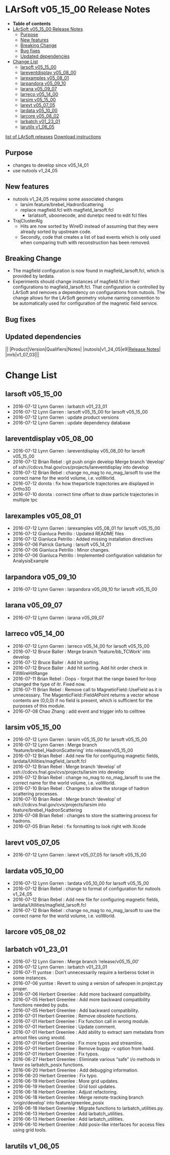 LArSoft v05\_15\_00 Release Notes
======================================================================

-   **Table of contents**
-   [LArSoft v05\_15\_00 Release Notes](#LArSoft-v05_15_00-Release-Notes)
    -   [Purpose](#Purpose)
    -   [New features](#New-features)
    -   [Breaking Change](#Breaking-Change)
    -   [Bug fixes](#Bug-fixes)
    -   [Updated dependencies](#Updated-dependencies)
-   [Change List](#Change-List)
    -   [larsoft v05\_15\_00](#larsoft-v05_15_00)
    -   [lareventdisplay v05\_08\_00](#lareventdisplay-v05_08_00)
    -   [larexamples v05\_08\_01](#larexamples-v05_08_01)
    -   [larpandora v05\_09\_10](#larpandora-v05_09_10)
    -   [larana v05\_09\_07](#larana-v05_09_07)
    -   [larreco v05\_14\_00](#larreco-v05_14_00)
    -   [larsim v05\_15\_00](#larsim-v05_15_00)
    -   [larevt v05\_07\_05](#larevt-v05_07_05)
    -   [lardata v05\_10\_00](#lardata-v05_10_00)
    -   [larcore v05\_08\_02](#larcore-v05_08_02)
    -   [larbatch v01\_23\_01](#larbatch-v01_23_01)
    -   [larutils v1\_06\_05](#larutils-v1_06_05)

[list of LArSoft releases](LArSoft_release_list)
[Download instructions](http://scisoft.fnal.gov/scisoft/bundles/larsoft/v05_15_00/larsoft-v05_15_00.html)

Purpose
--------------------

-   changes to develop since v05\_14\_01
-   use nutools v1\_24\_05

New features
------------------------------

-   nutools v1\_24\_05 requires some associated changes
    -   larsim feature/brebel\_HadronScattering
    -   replace magfield.fcl with magfield\_larsoft.fcl
        -   lariatsoft, uboonecode, and dunetpc need to edit fcl files
-   TrajClusterAlg
    -   Hits are now sorted by WireID instead of assuming that they were already sorted by upstream code.
    -   Secondly, code that creates a list of bad events which is only used when comparing truth with reconstruction has been removed.

Breaking Change
------------------------------------

-   The magfield configuration is now found in magfield\_larsoft.fcl, which is provided by lardata.
-   Experiments should change instances of magfield.fcl in their configurations to magfield\_larsoft.fcl. That configuration is controlled by LArSoft and removes a dependency on configurations from nutools. The change allows for the LArSoft geometry volume naming convention to be automatically used for configuration of the magnetic field service.

Bug fixes
------------------------

Updated dependencies
----------------------------------------------

||
|Product|Version|Qualifiers|Notes|
|nutools|v1\_24\_05|e9|[Release Notes](/redmine/projects/nutools/wiki/NuTools_Release_Notes#nutools-v1_24_05)|
|mrb|v1\_07\_03|||

Change List
============================

larsoft v05\_15\_00
------------------------------------------

-   2016-07-12 Lynn Garren : larbatch v01\_23\_01
-   2016-07-12 Lynn Garren : larsoft v05\_15\_00 for larsoft v05\_15\_00
-   2016-07-12 Lynn Garren : update product versions
-   2016-07-12 Lynn Garren : update dependency database

lareventdisplay v05\_08\_00
----------------------------------------------------------

-   2016-07-12 Lynn Garren : lareventdisplay v05\_08\_00 for larsoft v05\_15\_00
-   2016-07-12 Brian Rebel : git push origin develop Merge branch ‘develop’ of ssh://cdcvs.fnal.gov/cvs/projects/lareventdisplay into develop
-   2016-07-12 Brian Rebel : change no\_mag to no\_mag\_larsoft to use the correct name for the world volume, i.e. volWorld.
-   2016-07-12 dorota : fix how theparticle trajectories are displayed in Ortho3D
-   2016-07-10 dorota : correct time offset to draw particle trajectories in multiple tpc

larexamples v05\_08\_01
--------------------------------------------------

-   2016-07-12 Lynn Garren : larexamples v05\_08\_01 for larsoft v05\_15\_00
-   2016-07-12 Gianluca Petrillo : Updated README files
-   2016-07-12 Gianluca Petrillo : Added missing installation directives
-   2016-07-06 Patrick Gartung : larsoft v05\_14\_01
-   2016-07-06 Gianluca Petrillo : Minor changes.
-   2016-07-06 Gianluca Petrillo : Implemented configuration validation for AnalysisExample

larpandora v05\_09\_10
------------------------------------------------

-   2016-07-12 Lynn Garren : larpandora v05\_09\_10 for larsoft v05\_15\_00

larana v05\_09\_07
----------------------------------------

-   2016-07-12 Lynn Garren : larana v05\_09\_07

larreco v05\_14\_00
------------------------------------------

-   2016-07-12 Lynn Garren : larreco v05\_14\_00 for larsoft v05\_15\_00
-   2016-07-12 Bruce Baller : Merge branch ‘feature/bb\_TCWork’ into develop
-   2016-07-12 Bruce Baller : Add hit sorting.
-   2016-07-12 Bruce Baller : Add hit sorting. Add hit order check in FillWireHitRange
-   2016-07-11 Brian Rebel : Oops - forgot that the range based for-loop changed the type of itr. Fixed now.
-   2016-07-11 Brian Rebel : Remove call to MagneticField::UseField as it is unnecessary. The MagenticField::FieldAtPoint returns a vector whose contents are (0,0,0) if no field is present, which is sufficient for the purposes of this module.
-   2016-07-08 Chao Zhang : add event and trigger info to celltree

larsim v05\_15\_00
----------------------------------------

-   2016-07-12 Lynn Garren : larsim v05\_15\_00 for larsoft v05\_15\_00
-   2016-07-12 Lynn Garren : Merge branch ‘feature/brebel\_HadronScattering’ into release/v05\_15\_00
-   2016-07-12 Brian Rebel : Add new file for configuring magnetic fields, lardata/Utilities/magfield\_larsoft.fcl
-   2016-07-12 Brian Rebel : Merge branch ‘develop’ of ssh://cdcvs.fnal.gov/cvs/projects/larsim into develop
-   2016-07-12 Brian Rebel : change no\_mag to no\_mag\_larsoft to use the correct name for the world volume, i.e. volWorld.
-   2016-07-10 Brian Rebel : Changes to allow the storage of hadron scattering processes.
-   2016-07-10 Brian Rebel : Merge branch ‘develop’ of ssh://cdcvs.fnal.gov/cvs/projects/larsim into feature/brebel\_HadronScattering
-   2016-07-08 Brian Rebel : changes to store the scattering process for hadrons.
-   2016-07-05 Brian Rebel : fix formatting to look right with Xcode

larevt v05\_07\_05
----------------------------------------

-   2016-07-12 Lynn Garren : larevt v05\_07\_05 for larsoft v05\_15\_00

lardata v05\_10\_00
------------------------------------------

-   2016-07-12 Lynn Garren : lardata v05\_10\_00 for larsoft v05\_15\_00
-   2016-07-12 Brian Rebel : change to format of configuration for nutools v1\_24\_05
-   2016-07-12 Brian Rebel : Add new file for configuring magnetic fields, lardata/Utilities/magfield\_larsoft.fcl
-   2016-07-12 Brian Rebel : change no\_mag to no\_mag\_larsoft to use the correct name for the world volume, i.e. volWorld.

larcore v05\_08\_02
------------------------------------------

larbatch v01\_23\_01
--------------------------------------------

-   2016-07-12 Lynn Garren : Merge branch ‘release/v05\_15\_00’
-   2016-07-12 Lynn Garren : larbatch v01\_23\_01
-   2016-07-11 yuntse : Don’t unnecessarily require a kerberos ticket in some instances.
-   2016-07-06 yuntse : Revert to using a version of safeopen in project.py proper.
-   2016-07-06 Herbert Greenlee : Add more backward compatibility.
-   2016-07-05 Herbert Greenlee : Add more backward compatibility functions needed by pubs.
-   2016-07-05 Herbert Greenlee : Add backward compatibility.
-   2016-07-01 Herbert Greenlee : Remove obsolete functions.
-   2016-07-01 Herbert Greenlee : Fix function call in wrong module.
-   2016-07-01 Herbert Greenlee : Update comment.
-   2016-07-01 Herbert Greenlee : Add ability to extract sam metadata from artroot files using xrootd.
-   2016-07-01 Herbert Greenlee : Fix more typos and streamline.
-   2016-07-01 Herbert Greenlee : Remove buggy -v option from hadd.
-   2016-07-01 Herbert Greenlee : Fix typos.
-   2016-06-27 Herbert Greenlee : Eliminate various “safe” i/o methods in favor os larbatch\_posix functions.
-   2016-06-20 Herbert Greenlee : Add debugging information.
-   2016-06-20 Herbert Greenlee : Fix typo.
-   2016-06-19 Herbert Greenlee : More grid updates.
-   2016-06-19 Herbert Greenlee : Grid tool updates.
-   2016-06-18 Herbert Greenlee : Adjust refactoring.
-   2016-06-18 Herbert Greenlee : Merge remote-tracking branch ‘origin/develop’ into feature/greenlee\_posix
-   2016-06-18 Herbert Greenlee : Migrate functions to larbatch\_utilities.py.
-   2016-06-13 Herbert Greenlee : Add larbatch\_utilities.
-   2016-06-13 Herbert Greenlee : Add larbatch\_utilities.
-   2016-06-10 Herbert Greenlee : Add posix-like interfaces for access files using grid tools.

larutils v1\_06\_05
------------------------------------------
